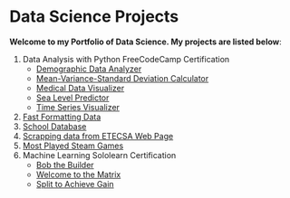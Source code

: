 # Data Science Projects
**Welcome to my Portfolio of Data Science. My projects are listed below**:
1. Data Analysis with Python FreeCodeCamp Certification
    * [Demographic Data Analyzer](https://github.com/Ferricty/Data-Science-Projects/tree/main/Data%20Analysis%20with%20Python%20Certification/Demographic%20Data%20Analyzer)
    * [Mean-Variance-Standard Deviation Calculator](https://github.com/Ferricty/Data-Science-Projects/tree/main/Data%20Analysis%20with%20Python%20Certification/Mean-Variance-Standard%20Deviation%20Calculator)
    * [Medical Data Visualizer](https://github.com/Ferricty/Data-Science-Projects/tree/main/Data%20Analysis%20with%20Python%20Certification/Medical%20Data%20Visualizer)
    * [Sea Level Predictor](https://github.com/Ferricty/Data-Science-Projects/tree/main/Data%20Analysis%20with%20Python%20Certification/Sea%20Level%20Predictor)
    * [Time Series Visualizer](https://github.com/Ferricty/Data-Science-Projects/tree/main/Data%20Analysis%20with%20Python%20Certification/Time%20Series%20Visualizer)
2. [Fast Formatting Data](https://github.com/Ferricty/Data-Science-Projects/tree/main/Fast%20Formatting%20Data)
3. [School Database](https://github.com/Ferricty/Data-Science-Projects/tree/main/School%20Database)
4. [Scrapping data from ETECSA Web Page](https://github.com/Ferricty/Data-Science-Projects/blob/main/Scrapping%20data%20from%20ETECSA%20Web%20Page/Scrapping%20data%20from%20ETECSA%20Web%20Page.ipynb)
5. [Most Played Steam Games](https://github.com/Ferricty/Data-Science-Projects/blob/main/Most%20Played%20Steam%20Games/Most%20Played%20Steam%20Games.ipynb)
6. Machine Learning Sololearn Certification
    * [Bob the Builder](https://github.com/Ferricty/Data-Science-Projects/blob/main/Sololearn/Machine%20Learning/Sololearn_Bob_the_Builder_Solution.ipynb)
    * [Welcome to the Matrix](https://github.com/Ferricty/Data-Science-Projects/blob/main/Sololearn/Machine%20Learning/Sololearn_Welcome_to_the_Matrix.ipynb)
    * [Split to Achieve Gain](https://github.com/Ferricty/Data-Science-Projects/blob/main/Sololearn/Machine%20Learning/Split%20to%20Achieve%20Gain.ipynb)
